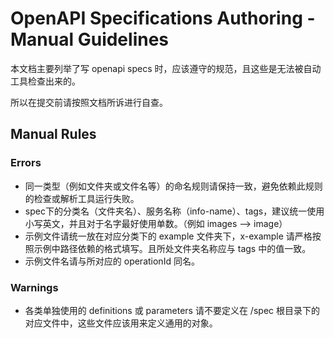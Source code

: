# OpenAPI Specifications Authoring - Manual Guidelines #

本文档主要列举了写 openapi specs 时，应该遵守的规范，且这些是无法被自动工具检查出来的。

所以在提交前请按照文档所诉进行自查。

## Manual Rules

### Errors
- 同一类型（例如文件夹或文件名等）的命名规则请保持一致，避免依赖此规则的检查或解析工具运行失败。
- spec下的分类名（文件夹名）、服务名称（info-name）、tags，建议统一使用小写英文，并且对于名字最好使用单数。（例如 images --> image）
- 示例文件请统一放在对应分类下的 example 文件夹下，x-example 请严格按照示例中路径依赖的格式填写。且所处文件夹名称应与 tags 中的值一致。
- 示例文件名请与所对应的 operationId 同名。


### Warnings
- 各类单独使用的 definitions 或 parameters 请不要定义在 /spec 根目录下的对应文件中，这些文件应该用来定义通用的对象。
